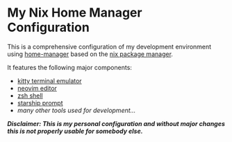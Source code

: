 # My Nix Home Manager Configuration

This is a comprehensive configuration of my development environment using [home-manager](https://github.com/nix-community/home-manager) based on the [nix package manager](https://github.com/NixOS/nix).

It features the following major components:

- [kitty terminal emulator](https://github.com/kovidgoyal/kitty)
- [neovim editor](https://github.com/neovim/neovim)
- [zsh shell](https://github.com/zsh-users/zsh)
- [starship prompt](https://github.com/starship/starship)
- *many other tools used for development…*

***Disclaimer: This is my personal configuration and without major changes this is not properly usable for somebody else.***
